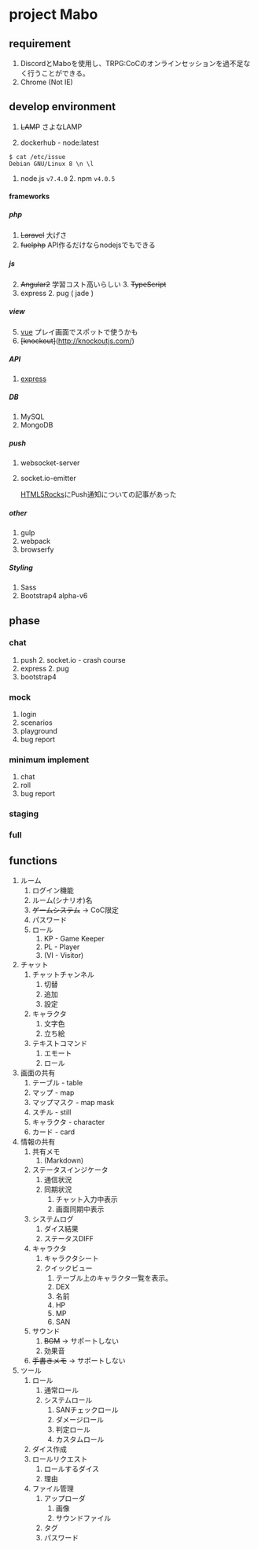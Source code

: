 # project Mabo

## requirement

1. DiscordとMaboを使用し、TRPG:CoCのオンラインセッションを過不足なく行うことができる。
1. Chrome (Not IE)

## develop environment
1. ~~LAMP~~ さよなLAMP

1. dockerhub - node:latest
```
$ cat /etc/issue
Debian GNU/Linux 8 \n \l
```
1. node.js `v7.4.0`
	2. npm `v4.0.5`

#### frameworks
##### php
1. ~~Laravel~~ 大げさ
1. ~~fuelphp~~ API作るだけならnodejsでもできる
##### js
2. ~~Angular2~~ 学習コスト高いらしい
	3. ~~TypeScript~~
1. express
	2. pug ( jade )
##### view
5. [vue](https://jp.vuejs.org/) プレイ画面でスポットで使うかも
4. ~~[knockout]~~(http://knockoutjs.com/) 
##### API
1. [express](http://expressjs.com/)
##### DB
1. MySQL
1. MongoDB
##### push
1. websocket-server
2. socket.io-emitter

	[HTML5Rocks](https://www.html5rocks.com/ja/tutorials/websockets/basics/)にPush通知についての記事があった
##### other
1. gulp
2. webpack
3. browserfy
##### Styling
1. Sass
1. Bootstrap4 alpha-v6

## phase

### chat
1. push
	2. socket.io - crash course
1. express
	2. pug
1. bootstrap4

### mock
1. login
2. scenarios
3. playground
4. bug report

### minimum implement
1. chat
2. roll
3. bug report

### staging

### full

## functions

1. ルーム
    1. ログイン機能
    1. ルーム(シナリオ)名
    1. ~~ゲームシステム~~ → CoC限定
    1. パスワード
    1. ロール
        1. KP - Game Keeper
        1. PL - Player
        1. (VI - Visitor)
1. チャット
    1. チャットチャンネル
        1. 切替
        1. 追加
        1. 設定
    1. キャラクタ
        1. 文字色
        1. 立ち絵
    1. テキストコマンド
        1. エモート
        1. ロール
1. 画面の共有
    1. テーブル - table
    1. マップ - map
    1. マップマスク - map mask
    1. スチル - still
    1. キャラクタ - character
    1. カード - card
1. 情報の共有
    1. 共有メモ
        1. (Markdown)
    1. ステータスインジケータ
        1. 通信状況
        1. 同期状況
            1. チャット入力中表示
            1. 画面同期中表示
    1. システムログ
        1. ダイス結果
        1. ステータスDIFF
    1. キャラクタ
        1. キャラクタシート
        1. クイックビュー
            1. テーブル上のキャラクタ一覧を表示。
            1. DEX
            1. 名前
            1. HP
            1. MP
            1. SAN
    1. サウンド
        1. ~~BGM~~ → サポートしない
        1. 効果音
    1. ~~手書きメモ~~ → サポートしない
1. ツール
    1. ロール
        1. 通常ロール
        1. システムロール
            1. SANチェックロール
            1. ダメージロール
            1. 判定ロール
            1. カスタムロール
    1. ダイス作成
    1. ロールリクエスト
        1. ロールするダイス
        1. 理由
    1. ファイル管理
        1. アップローダ
            1. 画像
            1. サウンドファイル
        1. タグ
        1. パスワード